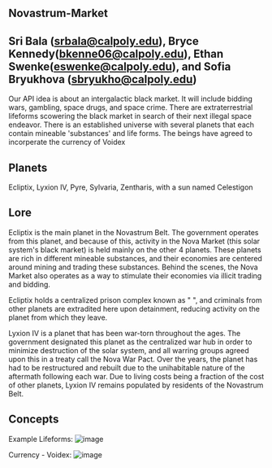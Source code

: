 ## Novastrum-Market
## Sri Bala (srbala@calpoly.edu), Bryce Kennedy(bkenne06@calpoly.edu), Ethan Swenke(eswenke@calpoly.edu), and Sofia Bryukhova (sbryukho@calpoly.edu)
Our API idea is about an intergalactic black market. It will include bidding wars, gambling, space drugs, and space crime. There are extraterrestrial lifeforms scowering the black market in search of their next illegal space endeavor. There is an established universe with several planets that each contain mineable 'substances' and life forms. The beings have agreed to incorperate the currency of Voidex

## Planets
Ecliptix, Lyxion IV, Pyre, Sylvaria, Zentharis, with a sun named Celestigon

## Lore
Ecliptix is the main planet in the Novastrum Belt. The government operates from this planet, and because of this, activity in the Nova Market (this solar system's black market) is held mainly on the other 4 planets. These planets are rich in different mineable substances, and their economies are centered around mining and trading these substances. Behind the scenes, the Nova Market also operates as a way to stimulate their economies via illicit trading and bidding. 

Ecliptix holds a centralized prison complex known as " ", and criminals from other planets are extradited here upon detainment, reducing activity on the planet from which they leave.

Lyxion IV is a planet that has been war-torn throughout the ages. The government designated this planet as the centralized war hub in order to minimize destruction of the solar system, and all warring groups agreed upon this in a treaty call the Nova War Pact. Over the years, the planet has had to be restructured and rebuilt due to the unihabitable nature of the aftermath following each war. Due to living costs being a fraction of the cost of other planets, Lyxion IV remains populated by residents of the Novastrum Belt.

## Concepts
Example Lifeforms:
![image](https://github.com/eswenke/csc-365-API/assets/97144495/c811b59d-75c0-4707-96d0-e8d9dfce2cbe)

Currency - Voidex: 
![image](https://github.com/eswenke/csc-365-API/assets/97144495/dfd48a5a-ceb4-46ce-b488-79f89a16f39a)


